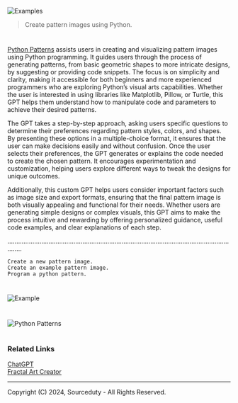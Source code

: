 ![Examples](https://github.com/user-attachments/assets/391031ba-bce1-4a46-a386-f47b33eb5b9c)

> Create pattern images using Python.

#

[Python Patterns](https://chatgpt.com/g/g-sP1nrxmOj-python-patterns) assists users in creating and visualizing pattern images using Python programming. It guides users through the process of generating patterns, from basic geometric shapes to more intricate designs, by suggesting or providing code snippets. The focus is on simplicity and clarity, making it accessible for both beginners and more experienced programmers who are exploring Python’s visual arts capabilities. Whether the user is interested in using libraries like Matplotlib, Pillow, or Turtle, this GPT helps them understand how to manipulate code and parameters to achieve their desired patterns.

The GPT takes a step-by-step approach, asking users specific questions to determine their preferences regarding pattern styles, colors, and shapes. By presenting these options in a multiple-choice format, it ensures that the user can make decisions easily and without confusion. Once the user selects their preferences, the GPT generates or explains the code needed to create the chosen pattern. It encourages experimentation and customization, helping users explore different ways to tweak the designs for unique outcomes.

Additionally, this custom GPT helps users consider important factors such as image size and export formats, ensuring that the final pattern image is both visually appealing and functional for their needs. Whether users are generating simple designs or complex visuals, this GPT aims to make the process intuitive and rewarding by offering personalized guidance, useful code examples, and clear explanations of each step.

....................................................................................................................................

```
Create a new pattern image.
Create an example pattern image.
Program a python pattern.
```

#

![Example](https://github.com/user-attachments/assets/2dc57b49-f1e1-4f7b-9bc3-3dcad0eaac15)

#

![Python Patterns](https://github.com/user-attachments/assets/e857af57-e42c-4c68-843b-a730bcc669b6)

#
### Related Links

[ChatGPT](https://github.com/sourceduty/ChatGPT)
<br>
[Fractal Art Creator](https://github.com/sourceduty/Fractal_Art_Creator)

***
Copyright (C) 2024, Sourceduty - All Rights Reserved.

